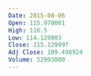 ```yaml
---
Date: 2015-08-06
Open: 115.970001
High: 116.5
Low: 114.120003
Close: 115.129997
Adj Close: 109.498924
Volume: 52903000
---
```

